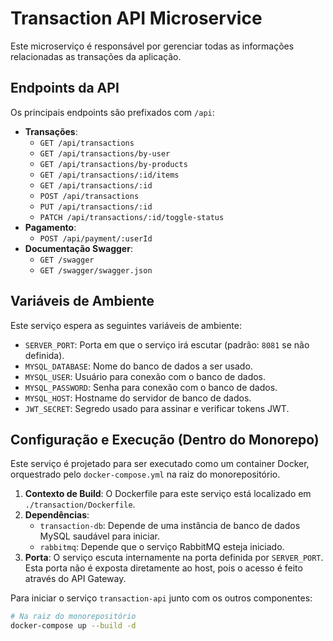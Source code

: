 # Transaction API Microservice

Este microserviço é responsável por gerenciar todas as informações relacionadas as transações da aplicação.

## Endpoints da API

Os principais endpoints são prefixados com `/api`:

*   **Transações**:
    *   `GET /api/transactions`
    *   `GET /api/transactions/by-user`
    *   `GET /api/transactions/by-products`
    *   `GET /api/transactions/:id/items`
    *   `GET /api/transactions/:id`
    *   `POST /api/transactions`
    *   `PUT /api/transactions/:id`
    *   `PATCH /api/transactions/:id/toggle-status`
*   **Pagamento**:
    *   `POST /api/payment/:userId`
*   **Documentação Swagger**:
    *   `GET /swagger`
    *   `GET /swagger/swagger.json`

## Variáveis de Ambiente

Este serviço espera as seguintes variáveis de ambiente:

*   `SERVER_PORT`: Porta em que o serviço irá escutar (padrão: `8081` se não definida).
*   `MYSQL_DATABASE`: Nome do banco de dados a ser usado.
*   `MYSQL_USER`: Usuário para conexão com o banco de dados.
*   `MYSQL_PASSWORD`: Senha para conexão com o banco de dados.
*   `MYSQL_HOST`: Hostname do servidor de banco de dados.
*   `JWT_SECRET`: Segredo usado para assinar e verificar tokens JWT.

## Configuração e Execução (Dentro do Monorepo)

Este serviço é projetado para ser executado como um container Docker, orquestrado pelo `docker-compose.yml` na raiz do monorepositório.

1.  **Contexto de Build**: O Dockerfile para este serviço está localizado em `./transaction/Dockerfile`.
2.  **Dependências**:
    *   `transaction-db`: Depende de uma instância de banco de dados MySQL saudável para iniciar.
    *   `rabbitmq`: Depende que o serviço RabbitMQ esteja iniciado.
3.  **Porta**: O serviço escuta internamente na porta definida por `SERVER_PORT`. Esta porta não é exposta diretamente ao host, pois o acesso é feito através do API Gateway.

Para iniciar o serviço `transaction-api` junto com os outros componentes:

```bash
# Na raiz do monorepositório
docker-compose up --build -d
